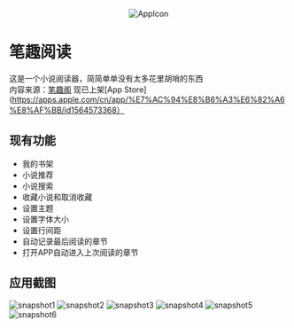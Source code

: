 <p align="center">
<img src="https://github.com/FlyKite/BiqugeViewer/blob/main/BiqugeViewer/Assets.xcassets/AppIcon.appiconset/AppIcon_180.png?raw=true" alt="AppIcon"/>
</p>

# 笔趣阅读
这是一个小说阅读器，简简单单没有太多花里胡哨的东西  
内容来源：[笔趣阁](https://m.biquge.com.cn)
现已上架[App Store](https://apps.apple.com/cn/app/%E7%AC%94%E8%B6%A3%E6%82%A6%E8%AF%BB/id1564573368）

## 现有功能
- 我的书架
- 小说推荐
- 小说搜索
- 收藏小说和取消收藏
- 设置主题
- 设置字体大小
- 设置行间距
- 自动记录最后阅读的章节
- 打开APP自动进入上次阅读的章节

## 应用截图
![snapshot1](https://github.com/FlyKite/BiqugeViewer/blob/main/snapshots/snapshot_1.PNG?raw=true)
![snapshot2](https://github.com/FlyKite/BiqugeViewer/blob/main/snapshots/snapshot_2.PNG?raw=true)
![snapshot3](https://github.com/FlyKite/BiqugeViewer/blob/main/snapshots/snapshot_3.PNG?raw=true)
![snapshot4](https://github.com/FlyKite/BiqugeViewer/blob/main/snapshots/snapshot_4.PNG?raw=true)
![snapshot5](https://github.com/FlyKite/BiqugeViewer/blob/main/snapshots/snapshot_5.PNG?raw=true)
![snapshot6](https://github.com/FlyKite/BiqugeViewer/blob/main/snapshots/snapshot_6.PNG?raw=true)
